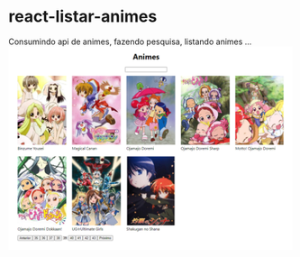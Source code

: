 # react-listar-animes
Consumindo api de animes, fazendo pesquisa, listando animes ...
![alt text](https://github.com/GabrielSantosLemos/react-listar-animes/blob/main/public/img.png?raw=true)
